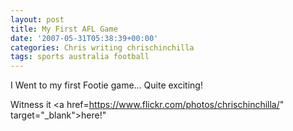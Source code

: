 ```yaml
---
layout: post
title: My First AFL Game
date: '2007-05-31T05:38:39+00:00'
categories: Chris writing chrischinchilla
tags: sports australia football
---
```


I Went to my first Footie game... Quite exciting!

Witness it <a href=<https://www.flickr.com/photos/chrischinchilla/>" target="_blank">here</a>!"
